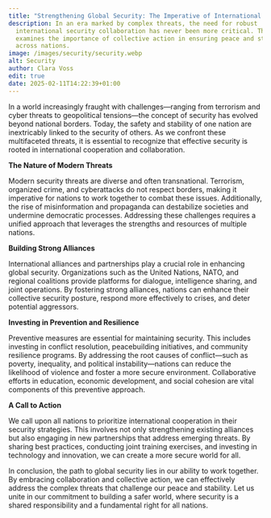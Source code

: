 ```yaml
---
title: "Strengthening Global Security: The Imperative of International Cooperation"
description: In an era marked by complex threats, the need for robust
  international security collaboration has never been more critical. This post
  examines the importance of collective action in ensuring peace and stability
  across nations.
image: /images/security/security.webp
alt: Security
author: Clara Voss
edit: true
date: 2025-02-11T14:22:39+01:00
---
```

In a world increasingly fraught with challenges—ranging from terrorism and cyber threats to geopolitical tensions—the concept of security has evolved beyond national borders. Today, the safety and stability of one nation are inextricably linked to the security of others. As we confront these multifaceted threats, it is essential to recognize that effective security is rooted in international cooperation and collaboration.

**The Nature of Modern Threats**

Modern security threats are diverse and often transnational. Terrorism, organized crime, and cyberattacks do not respect borders, making it imperative for nations to work together to combat these issues. Additionally, the rise of misinformation and propaganda can destabilize societies and undermine democratic processes. Addressing these challenges requires a unified approach that leverages the strengths and resources of multiple nations.

**Building Strong Alliances**

International alliances and partnerships play a crucial role in enhancing global security. Organizations such as the United Nations, NATO, and regional coalitions provide platforms for dialogue, intelligence sharing, and joint operations. By fostering strong alliances, nations can enhance their collective security posture, respond more effectively to crises, and deter potential aggressors.

**Investing in Prevention and Resilience**

Preventive measures are essential for maintaining security. This includes investing in conflict resolution, peacebuilding initiatives, and community resilience programs. By addressing the root causes of conflict—such as poverty, inequality, and political instability—nations can reduce the likelihood of violence and foster a more secure environment. Collaborative efforts in education, economic development, and social cohesion are vital components of this preventive approach.

**A Call to Action**

We call upon all nations to prioritize international cooperation in their security strategies. This involves not only strengthening existing alliances but also engaging in new partnerships that address emerging threats. By sharing best practices, conducting joint training exercises, and investing in technology and innovation, we can create a more secure world for all.

In conclusion, the path to global security lies in our ability to work together. By embracing collaboration and collective action, we can effectively address the complex threats that challenge our peace and stability. Let us unite in our commitment to building a safer world, where security is a shared responsibility and a fundamental right for all nations.
